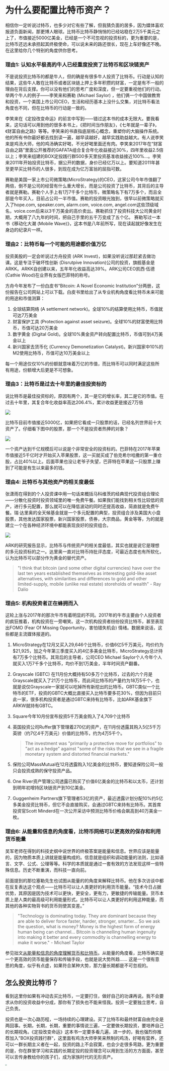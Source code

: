 # 为什么要配置比特币资产？

相信你一定听说过特币，也多少对它有些了解，但我猜负面的居多，因为媒体喜欢报道负面新闻，那更博人眼球。比特币比特币静悄悄的已经站稳在2万5千美元之上了，市值接近5000亿美金，已经是一个不可忽视的投资标的，更为重要的是，比特币还远未承担起其终极使命，可以说未来的路还很长，现在上车好像还不晚。在这里给你几个特别的角度供你思考。

### 理由1: 认知水平极高的牛人已经重度投资了比特币和区块链资产

不是说投资比特币的都是牛人，但的确是有很多牛人投资了比特币。行动是认知的结果，这些牛人敢在比特币或者区块链上押上多年积攒的财富，一定是有不一般的理由在背后支撑。你可以没有他们的思考广度和深度，但一定要重视他们的行动。举两个牛人的例子——李笑来和赛勒 (Michael Saylor) ，他们俩一个中国做教育和投资，一个美国上市公司CEO，生活和经历基本上没什么交集，对比特币看法角度也不同，但在比特币的行动是一致的。

李笑来在《定投改变命运》的前言中写到——错过这本书的成本无限大。要我看来，这句话可以用到他的很多本书上，《把时间当作朋友》，《七年就是一辈子》，《财富自由之路》等等。李笑来的书直指底层核心概念，重塑你的大脑操作系统。他的所有书你最好都去找到读一遍，越早读越好，越早实践助益越大。有人说李笑来是鸡汤大师，他的鸡汤确实好喝，不光好喝里面还有肉。李笑来2017年在“财富自由之路”里面公开推荐的GAFATA组合复合年化收益接近30%，四年里收益2.5倍以上；李笑来组建的BOX定投践行群500多天里投资基准收益接近100%...。李笑来2011年开始投资比特币，据公开的数据，身价已经亿万以上。要知道2011年甚至更早买比特币的人很多，到现在成为亿万富翁的屈指可数。

赛勒是美国一家上市公司微策略(MicroStrategy)的CEO，这家公司今年市值翻了两倍，倒不是公司的经营有什么重大增长，而是公司投资了比特币，其背后的主导者就是赛勒。赛勒个人手上有1万7千多个比特币，微策略名下有7万多个，而且全部是今年买入，目前占公司一半市值。赛勒的投资眼光独到，很早以前微策略就买入了hope.com, speaker.com, alarm.com, voice.com, angel.com这些顶级域名，voice.com后来以3千万美金的高价卖出。赛勒抓住了投资科技大公司黄金时期，大概用了八九年的时间，把自己手里的五千万变成了五个亿。 赛勒写过一本书《移动化大潮 (Mobile Wave)》，这本书是八年前所写，现在读起就好像发生在身边的纪录片一样。

### 理由2：比特币每一个可能的用途都价值万亿

投资美股的一定会听说过方舟投资 (ARK Invest)，如果没听说过那赶紧去做功课。这是专注于破坏性创新 (Disrutpive Innovation)公司的投资，旗舰基金是ARKK。ARKK自创建以来，五年年化收益高达39%。ARK公司CEO凯西·伍德 (Cathie Wood)在业界有女版巴菲特的称号。

方舟今年发布了一份白皮书“Bitcoin: A Novel Economic Institution”分两册，这份报告在公司网站上可以下载。白皮书里给出了从专业机构角度看比特币未来可能的用途和市值测算：

1. 全球结算网络 (A settlement network)。全球10%的结算使用比特币，币值就可达7万美金
2. 财富保护工具 (Protection against asset seizure)。全球10%的财富使用比特币，币值可达20万美金
3. 数字黄金 (Digital Gold)。全球10%黄金资产转向配置比特币，币值可到4万美金以上
4. 新兴国家去货币化 (Currency Demonetization Catalyst)。新兴国家中10%的M2使用比特币，币值可达10万美金以上

每一个用途仅仅10%的份额就意味着万亿的市值，而比特币可以同时满足这些所有用途，份额增大后更是不可想象。

### 理由3：比特币是过去十年里的最佳投资标的

说比特币是最佳投资标的，原因有两个，其一是它的增长率，其二是它的市值。在过去十年里，其复合年化收益率高达206.4%，累计收益更是接近7万倍

![](images/btc-return-comparision.png)

比特币目前市值接近5000亿，如果把它看成一只股票的话，已经名列世界前十大资产了。仔细看下图中的股票，那一个不是投资者热捧的对象？

![](images/bitcoin-top10-assets.jpg)



一个资产达到千亿规模后可以说是个非常安全的投资标的。巴菲特在2017年苹果市值接近5千亿时才开始买入苹果股票，这一买就买成了伯克希尔哈撒的第一重仓股，占比40%以上。后面苹果也没让老爷子失望，巴菲特在苹果这一只股票上赚到了可能是有生以来最多的钱。

### 理由4: 比特币与其他资产的相关度最低

张潇雨在得到的个人投资课中用一句话来概括马科维茨的经典现代投资组合理论——分散化投资时投资领域里的唯一免费午餐。如果我们能找到相关性比较低的资产，进行多元配置，那么就可以在降低波动的同时还提高收益，简直就是免费午餐。瑞·达里奥的全天候基金就是一个多元配置的典型，投资组合涉及美国大小盘股票，其他发达国家股票，新兴国家股票，债券，大宗商品，黄金等等，为的就是建立一个在各种经济环境中都能表现良好的投资组合。

![](images/btc-correlations.png)

ARK的研究报告显示，比特币与传统资产的相关度最低，其实也就是说它是理想的多元投资标的之一。达里奥一直对比特币持批评态度，可最近态度也有所软化，认为比特币可以部分作为黄金的替代资产。

> "I think that bitcoin (and some other digital currencies) have over the last ten years established themselves as interesting gold-like asset alternatives, with similarities and differences to gold and other limited-supply, mobile (unlike real estate) storeholds of wealth" - Ray Dalio

### 理由5: 机构投资者正在蜂拥而入

这轮上涨与2017年的那次牛市有着明显的不同。2017年的牛市主要由个人投资者的疯狂推着，机构投资在一旁嘲笑。这一次机构投资者纷纷投资比特币，甚至表现出FOMO (Fear Of Missing Opportunity，害怕错失机会) 情绪。数据来说话，这些都是主流媒体报道的。

1. MicroStrategy在12月又买入29,646个比特币，价值6亿5千万美元，均价约为$21,925，加之今年第三季度买入的4亿多美金比特币，MicroStrategy总计持有7万多个比特币。其背后的主导者，公司CEO Michael Saylor个人今年个人就买入1万7千多个比特币，均价不到1万美金，半年时间资产翻番。

2. Grayscale (GBTC) 在11月份大概持有50多万个比特币，过去的六个月是Grayscale就买入了21万个比特币，而此间比特币的产量约为18万5千个，也就是说仅Grayscale一家就可以吃掉所有新挖出的比特币。GBTC类似一个比特币的ETF，投资的GBTC大概比直接买入比特币要多花30%，但因为目前只此一家，很多机构投资者是通过GBTC来持有比特币，比如ARK基金旗下ARKW就持有GBTC。

3. Square今年10月份宣布投资5千万美金购入了4,709个比特币

4. 英国投资公司Ruffer旗下管理着270亿的资产，在11月份透露其购入5亿5千万英镑（约7亿4千万美元）价值的比特币，约为4万5千个。

   > The investment was "primarily a protective move for portfolios" to "act as a hedge" against "some of the risks that we see in a fragile monetary system and distorted financial markets."

5. 保险公司MassMutual在12月透露购入1亿美金的比特币，要知道保险公司一般只会投资成熟的保守投资产品。

6. One River资产管理公司透露已购买了价值6亿美金的比特币和以太币，还计划到明年初增持区块链资产到10亿美金。

7. Guggenheim Partners旗下管理者53亿的资产，最近透露计划分配10%约5亿多美金投资比特币，但它不会直接购买，会通过GBTC来持有比特币。其首席投资官Scott Minderd在一次公开采访中预测比特币价格会飙高到40万美金一枚。

### 理由6: 从能量和信息的角度看，比特币网络可以更高效的保存和利用货币能量

吴军老师在得到的科技史纲中说世界的终极答案是能量和信息。世界应该是能量的，因为物质本质上讲就是能量构成的。信息就是组织和调动能量的法则，比如语言、文字、公式、公理等等。科学的本质就是通过一套有效的方法发现这样一些特殊信息。历史不断重演，而科技一直向前。

前面提到的那位塞勒先生也试图从能量的的角度来解释比特币。他在多次访谈中都在反复表达这个观点——比特币可以让人类更好的利用货币能量。“技术今日占据优势，其原因是因为技术可以更快，更安全，更有力，更敏捷的传输能量。货币本质上是人类的最高级可利用能量形式。比特币可以让人类更好的利用这种能量，而其他的各种实物背书的货币则使其变差。”

> "Technology is dominating today. They are dominant because they are able to deliver force faster, harder, stronger, smarter… So we ask the question, what is money? Money is the highest form of energy human being can channel… Bitcoin is channelling human ingenuity into making it better and every commodity is channelling energy to make it worse." - Michael Taylor

参见拙文[从能量和信息的角度理解货币和比特币](https://mp.weixin.qq.com/s/k_5YjoFTIzwqD9lQu5gDaQ)。从能量的角度看，比特币确实是一个更高效的货币能量保存和传输手段，也就是说大势所趋…… 这是一个很有意思的角度，似乎有点虚，如果符合某种大势，那力量长期都是不可忽视的。

## 怎么投资比特币？

看到这里你如果有冲动去买比特币，一定要打住，做好自己的功课再说。我不会要求从你的投资收益中分成，那你有了损失也不能来怪我。投资一定要独立思考，自己负责。

投资也是一次心路历程，一场持续的心理建设。买了比特币和最终财富自由完全是两回事。长期，长期，长期，重要的事情说三遍，一定要做长期投资，要培养自己的长期视角。《定投改变命运》这本书一定要多看几遍，进一步的，我也强烈你推荐加入”BOX投资践行群“，这里面有鸡汤大师李笑来熬制的鸡汤，好喝有营养，还可以一群长期主义者在一起，投资的路上不会寂寞，也会少走很多弯路，更为重要的是，你在群里学习和实践的长期定投的投资理念可以用到生活的方方面面，甚至可以言传身教给你的孩子们，成为家族时代的无形资产。

<img src="images/box-regular-invest-group.jpeg" style="zoom:30%;" />

 

